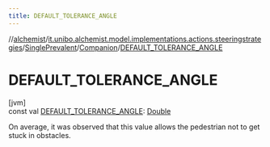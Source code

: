 ```yaml
---
title: DEFAULT_TOLERANCE_ANGLE
---
```

//[alchemist](../../../../index.html)/[it.unibo.alchemist.model.implementations.actions.steeringstrategies](../../index.html)/[SinglePrevalent](../index.html)/[Companion](index.html)/[DEFAULT_TOLERANCE_ANGLE](-d-e-f-a-u-l-t_-t-o-l-e-r-a-n-c-e_-a-n-g-l-e.html)



# DEFAULT_TOLERANCE_ANGLE



[jvm]\
const val [DEFAULT_TOLERANCE_ANGLE](-d-e-f-a-u-l-t_-t-o-l-e-r-a-n-c-e_-a-n-g-l-e.html): [Double](https://kotlinlang.org/api/latest/jvm/stdlib/kotlin/-double/index.html)



On average, it was observed that this value allows the pedestrian not to get stuck in obstacles.




